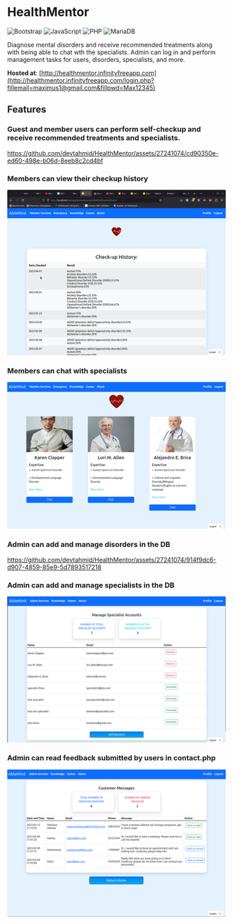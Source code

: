# HealthMentor

![Bootstrap](https://img.shields.io/badge/bootstrap-%23563D7C.svg?style=for-the-badge&logo=bootstrap&logoColor=white)
![JavaScript](https://img.shields.io/badge/javascript-%23323330.svg?style=for-the-badge&logo=javascript&logoColor=%23F7DF1E)
![PHP](https://img.shields.io/badge/php-%23777BB4.svg?style=for-the-badge&logo=php&logoColor=white)
![MariaDB](https://img.shields.io/badge/MariaDB-003545?style=for-the-badge&logo=mariadb&logoColor=white)

Diagnose mental disorders and receive recommended treatments  along with being able to chat wth the specialists. Admin can log in and perform management tasks for users, disorders, specialists, and more.

**Hosted at**: [http://healthmentor.infinityfreeapp.com](http://healthmentor.infinityfreeapp.com/login.php?fillemail=maximus1@gmail.com&fillpwd=Max12345)



## Features

### Guest and member users can perform self-checkup and receive recommended treatments and specialists.

https://github.com/devtahmid/HealthMentor/assets/27241074/cd90350e-ed60-498e-b06d-8eeb8c2cd4bf


### Members can view their checkup history

![checkup history image](./readmeassets/checkuphistory.png)


### Members can chat with specialists

![members chat with specialists ](./readmeassets/memberchathome.png)


### Admin can add and manage disorders in the DB

https://github.com/devtahmid/HealthMentor/assets/27241074/914f9dc6-d907-4859-85e9-5d7893517218


### Admin can add and manage specialists in the DB

![manage specialists](./readmeassets/managespecialists.png)


### Admin can read feedback submitted by users in contact.php

![read feedback from users](./readmeassets/readfeedbackfromusers.png)




